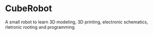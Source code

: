 # CubeRobot
A small robot to learn 3D modeling, 3D printing, electronic schematics, rletronic rooting and programming 
